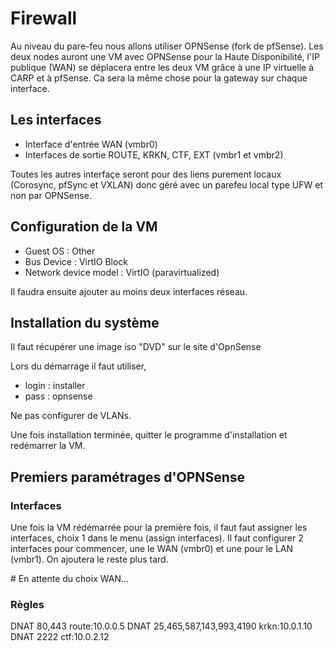 # Firewall

Au niveau du pare-feu nous allons utiliser OPNSense (fork de pfSense). Les deux nodes auront une VM avec OPNSense pour la Haute Disponibilité, l'IP publique (WAN) se déplacera entre les deux VM grâce à une IP virtuelle à CARP et à pfSense. Ca sera la même chose pour la gateway sur chaque interface.

## Les interfaces
- Interface d'entrée WAN (vmbr0)
- Interfaces de sortie ROUTE, KRKN, CTF, EXT (vmbr1 et vmbr2)

Toutes les autres interfaçe seront pour des liens purement locaux (Corosync, pfSync et VXLAN) donc géré avec un parefeu local type UFW et non par OPNSense.

## Configuration de la VM
- Guest OS : Other
- Bus Device : VirtIO Block
- Network device model : VirtIO (paravirtualized)

Il faudra ensuite ajouter au moins deux interfaces réseau.

## Installation du système
Il faut récupérer une image iso "DVD" sur le site d'OpnSense

Lors du démarrage il faut utiliser,
- login : installer
- pass : opnsense

Ne pas configurer de VLANs.

Une fois installation terminée, quitter le programme d'installation et redémarrer la VM.

## Premiers paramétrages d'OPNSense
### Interfaces
Une fois la VM rédémarrée pour la première fois, il faut faut assigner les interfaces, choix 1 dans le menu (assign interfaces).
Il faut configurer 2 interfaces pour commencer, une le WAN (vmbr0) et une pour le LAN (vmbr1). On ajoutera le reste plus tard.


# En attente du choix WAN...

### Règles
DNAT 80,443 route:10.0.0.5
DNAT 25,465,587,143,993,4190 krkn:10.0.1.10
DNAT 2222 ctf:10.0.2.12